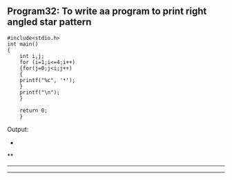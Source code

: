 ## Program32: To write aa program to print right angled star pattern
```
#include<stdio.h>
int main()
{
	int i,j;
	for (i=1;i<=4;i++)
	{for(j=0;j<i;j++)
	{
	printf("%c", '*');
	}
	printf("\n");
	}
	
	return 0;
	}
  ```
  
  Output:
  
  *
  **
  ***
  ****
